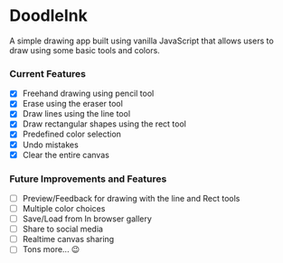# DoodleInk

A simple drawing app built using vanilla JavaScript 
that allows users to draw using some basic tools and
colors.

### Current Features
- [x] Freehand drawing using pencil tool
- [x] Erase using the eraser tool
- [x] Draw lines using the line tool
- [x] Draw rectangular shapes using the rect tool
- [x] Predefined color selection
- [x] Undo mistakes
- [x] Clear the entire canvas

### Future Improvements and Features
- [ ] Preview/Feedback for drawing with the line and Rect tools
- [ ] Multiple color choices
- [ ] Save/Load from In browser gallery
- [ ] Share to social media
- [ ] Realtime canvas sharing
- [ ] Tons more... 😉
